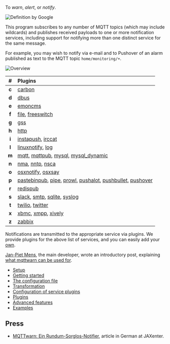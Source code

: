 To _warn_, _alert_, or _notify_.

![Definition by Google](https://raw.githubusercontent.com/jpmens/mqttwarn/master/assets/google-definition.jpg)

This program subscribes to any number of MQTT topics (which may include wildcards) and publishes received payloads to one or more notification services, including support for notifying more than one distinct service for the same message.

For example, you may wish to notify via e-mail and to Pushover of an alarm published as text to the MQTT topic `home/monitoring/+`.

![Overview](https://raw.githubusercontent.com/jpmens/mqttwarn/master/assets/mqttwarn.png)

| #     | Plugins                                     |
| :---: |:--------------------------------------------|
| **c** | [carbon](carbon) |
| **d** | [dbus](dbus) |
| **e** | [emoncms](emoncms) |
| **f** | [file](file), [freeswitch](freeswitch) |
| **g** | [gss](gss) |
| **h** | [http](http) |
| **i** | [instapush](instapush), [irccat](irccat) |
| **l** | [linuxnotify](linuxnotify), [log](log) |
| **m** | [mqtt](mqtt), [mqttpub](mqttpub), [mysql](mysql), [mysql_dynamic](mysql_dynamic) |
| **n** | [nma](nma), [nntp](nntp), [nsca](nsca) |
| **o** | [osxnotify](osxnotify), [osxsay](osxsay) |
| **p** | [pastebinpub](pastebinpub), [pipe](pipe), [prowl](prowl), [pushalot](pushalot), [pushbullet](pushbullet), [pushover](pushover) |
| **r** | [redispub](redispub) |
| **s** | [slack](slack), [smtp](smtp), [sqlite](sqlite), [syslog](syslog) |
| **t** | [twilio](twilio), [twitter](twitter) |
| **x** | [xbmc](xbmc), [xmpp](xmpp), [xively](xively) |
| **z** | [zabbix](zabbix) |

Notifications are transmitted to the appropriate service via plugins. We provide plugins for the above list of services, and you can easily add your [own](https://github.com/jpmens/mqttwarn/wiki/Plugins).

[Jan-Piet Mens](http://jpmens.net), the main developer, wrote an introductory post, explaining [what mqttwarn can be used for](http://jpmens.net/2014/04/03/how-do-your-servers-talk-to-you/).

* [Setup](https://github.com/jpmens/mqttwarn/wiki/Setup)
* [Getting started](https://github.com/jpmens/mqttwarn/wiki/Getting-started)
* [The configuration file](https://github.com/jpmens/mqttwarn/wiki/Cofniguration-file)
* [Transformation](https://github.com/jpmens/mqttwarn/wiki/Transformation)
* [Configuration of service plugins](https://github.com/jpmens/mqttwarn/wiki/Configuration-of-service-plugins)
* [Plugins](https://github.com/jpmens/mqttwarn/wiki/Plugins)
* [Advanced features](https://github.com/jpmens/mqttwarn/wiki/Advanced-features)
* [Examples](https://github.com/jpmens/mqttwarn/wiki/Examples)

## Press

* [MQTTwarn: Ein Rundum-Sorglos-Notifier](http://jaxenter.de/news/MQTTwarn-Ein-Rundum-Sorglos-Notifier-171312), article in German at JAXenter.